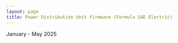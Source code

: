 ```yaml
---
layout: page
title: Power Distribution Unit Firmware (Formula SAE Electric)
---
```

January - May 2025